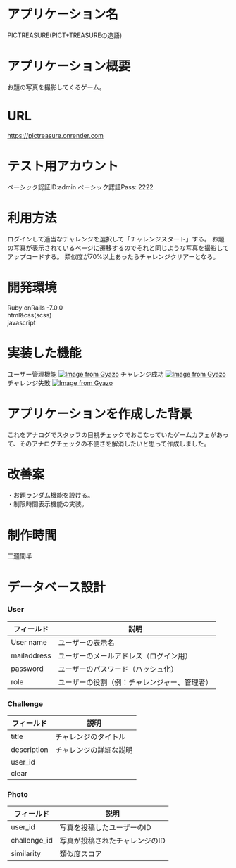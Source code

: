 # アプリケーション名
PICTREASURE(PICT+TREASUREの造語)

# アプリケーション概要
お題の写真を撮影してくるゲーム。

# URL
https://pictreasure.onrender.com
# テスト用アカウント
ベーシック認証ID:admin
ベーシック認証Pass: 2222

# 利用方法
ログインして適当なチャレンジを選択して「チャレンジスタート」する。
お題の写真が表示されているページに遷移するのでそれと同じような写真を撮影してアップロードする。
類似度が70%以上あったらチャレンジクリアーとなる。

# 開発環境 
Ruby onRails -7.0.0  
html&css(scss)  
javascript

# 実装した機能
ユーザー管理機能
[![Image from Gyazo](https://i.gyazo.com/6d978b1c7023fbd93904d5acf67bd50f.gif)](https://gyazo.com/6d978b1c7023fbd93904d5acf67bd50f)
チャレンジ成功
[![Image from Gyazo](https://i.gyazo.com/fddb100cce1a4180793ebd4388d615c7.gif)](https://gyazo.com/fddb100cce1a4180793ebd4388d615c7)
チャレンジ失敗
[![Image from Gyazo](https://i.gyazo.com/229092b3bac56b1b4a6a8462de409ccb.gif)](https://gyazo.com/229092b3bac56b1b4a6a8462de409ccb)
# アプリケーションを作成した背景
これをアナログでスタッフの目視チェックでおこなっていたゲームカフェがあって、そのアナログチェックの不便さを解消したいと思って作成しました。

# 改善案
・お題ランダム機能を設ける。  
・制限時間表示機能の実装。  

# 制作時間
二週間半

# データベース設計

### User
| フィールド   | 説明                                |
|--------------| --------------------------------- |
| User name    | ユーザーの表示名                     |
| mailaddress  | ユーザーのメールアドレス（ログイン用）   |
| password     | ユーザーのパスワード（ハッシュ化）      |
| role         | ユーザーの役割（例：チャレンジャー、管理者）      |

### Challenge
| フィールド   | 説明                              |
|--------------|-------------------------------  |
| title        | チャレンジのタイトル               |
| description  | チャレンジの詳細な説明             |
| user_id      |                                |
| clear        |                                |

### Photo
| フィールド      | 説明                                  |
| ------------- | -------------------------------------- |
| user_id       | 写真を投稿したユーザーのID                |
| challenge_id  | 写真が投稿されたチャレンジのID             |
| similarity    | 類似度スコア                            |